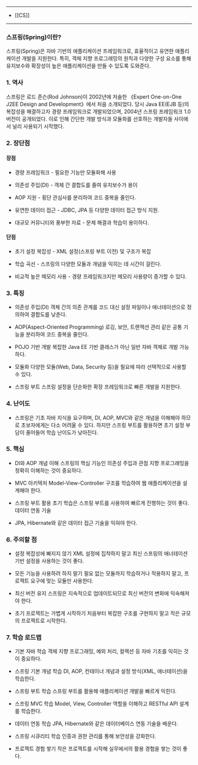 
---
- [[CS]]
---


### 스프링(Spring)이란?
스프링(Spring)은 자바 기반의 애플리케이션 프레임워크로, 효율적이고 유연한 애플리케이션 개발을 지원한다. 특히, 객체 지향 프로그래밍의 원칙과 다양한 구성 요소를 통해 유지보수와 확장성이 높은 애플리케이션을 만들 수 있도록 도와준다.

### 1. 역사
스프링은 로드 존슨(Rod Johnson)이 2002년에 저술한 《Expert One-on-One J2EE Design and Development》에서 처음 소개되었다.
당시 Java EE(EJB 등)의 복잡성을 해결하고자 경량 프레임워크로 개발되었으며, 2004년 스프링 프레임워크 1.0 버전이 공개되었다. 이로 인해 간단한 개발 방식과 모듈화를 선호하는 개발자들 사이에서 널리 사용되기 시작했다.

### 2. 장단점

#### 장점

- 경량 프레임워크 - 필요한 기능만 모듈화해 사용 

- 의존성 주입(DI) - 객체 간 결합도를 줄여 유지보수가 용이

- AOP 지원 - 횡단 관심사를 분리하여 코드 중복을 줄인다.

- 유연한 데이터 접근 - JDBC, JPA 등 다양한 데이터 접근 방식 지원.

- 대규모 커뮤니티와 풍부한 자료 - 문제 해결과 학습이 용이하다.

#### 단점

- 초기 설정 복잡성 - XML 설정(스프링 부트 이전) 및 구조가 복잡

- 학습 곡선 - 스프링의 다양한 모듈과 개념을 익히는 데 시간이 걸린다.
- 비교적 높은 메모리 사용 - 경량 프레임워크지만 메모리 사용량이 증가할 수 있다.

### 3. 특징

- 의존성 주입(DI)
	객체 간의 의존 관계를 코드 대신 설정 파일이나 애너테이션으로 정의하여 결합도를 낮춘다.

- AOP(Aspect-Oriented Programming)
	로깅, 보안, 트랜잭션 관리 같은 공통 기능을 분리하여 코드 중복을 줄인다.
    
- POJO 기반 개발
	복잡한 Java EE 기반 클래스가 아닌 일반 자바 객체로 개발 가능하다.
    
- 모듈화
	다양한 모듈(Web, Data, Security 등)을 필요에 따라 선택적으로 사용할 수 있다.
    
- 스프링 부트
	스프링 설정을 단순화한 확장 프레임워크로 빠른 개발을 지원한다.
    
### 4. 난이도

- 스프링은 기초 자바 지식을 요구하며, DI, AOP, MVC와 같은 개념을 이해해야 하므로 초보자에게는 다소 어려울 수 있다. 하지만 스프링 부트를 활용하면 초기 설정 부담이 줄어들어 학습 난이도가 낮아진다.

### 5. 핵심

- DI와 AOP 개념 이해
	스프링의 핵심 기능인 의존성 주입과 관점 지향 프로그래밍을 정확히 이해하는 것이 중요하다.
    
- MVC 아키텍처
	Model-View-Controller 구조를 학습하여 웹 애플리케이션을 설계해야 한다.
    
- 스프링 부트 활용
	초기 학습은 스프링 부트를 사용하여 빠르게 진행하는 것이 좋다.
데이터 연동 기술

- JPA, Hibernate와 같은 데이터 접근 기술을 익혀야 한다.

### 6. 주의할 점

- 설정 복잡성에 빠지지 않기
	XML 설정에 집착하지 말고 최신 스프링의 애너테이션 기반 설정을 사용하는 것이 좋다.
    
- 모든 기능을 사용하려 하지 말기
	필요 없는 모듈까지 학습하거나 적용하지 말고, 프로젝트 요구에 맞는 모듈만 사용한다.
    
- 최신 버전 유지
스프링은 지속적으로 업데이트되므로 최신 버전의 변화에 익숙해져야 한다.

- 초기 프로젝트는 가볍게 시작하기
	처음부터 복잡한 구조를 구현하지 말고 작은 규모의 프로젝트로 시작한다.
    
### 7. 학습 로드맵
- 기본 자바 학습
	객체 지향 프로그래밍, 예외 처리, 컬렉션 등 자바 기초를 익히는 것이 중요하다.
    
- 스프링 기본 개념 학습
DI, AOP, 컨테이너 개념과 설정 방식(XML, 애너테이션)을 학습한다.

- 스프링 부트 학습
	스프링 부트를 활용해 애플리케이션 개발을 빠르게 익힌다.
    
- 스프링 MVC 학습
	Model, View, Controller 역할을 이해하고 RESTful API 설계를 학습한다.
    
- 데이터 연동 학습
	JPA, Hibernate와 같은 데이터베이스 연동 기술을 배운다.
    
- 스프링 시큐리티 학습
	인증과 권한 관리를 통해 보안성을 강화한다.

- 프로젝트 경험 쌓기
	작은 프로젝트를 시작해 실무에서의 활용 경험을 쌓는 것이 좋다.